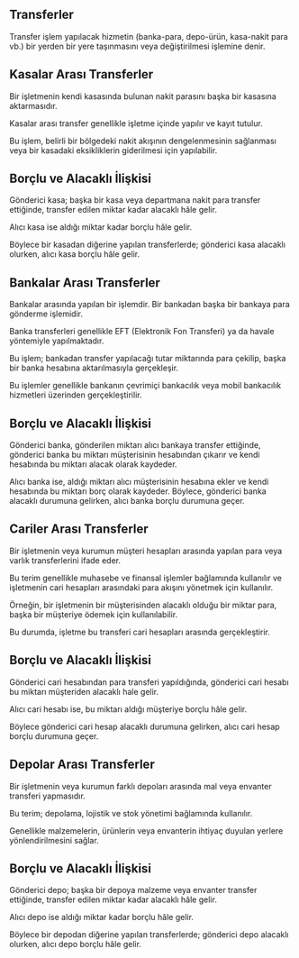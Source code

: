 ## Transferler 

Transfer işlem yapılacak hizmetin (banka-para, depo-ürün, kasa-nakit para vb.) bir yerden bir yere taşınmasını veya değiştirilmesi işlemine denir.

## Kasalar Arası Transferler

Bir işletmenin kendi kasasında bulunan nakit parasını başka bir kasasına aktarmasıdır. 

Kasalar arası transfer genellikle işletme içinde yapılır ve kayıt tutulur. 

Bu işlem, belirli bir bölgedeki nakit akışının dengelenmesinin sağlanması veya bir kasadaki eksikliklerin giderilmesi için yapılabilir.

## Borçlu ve Alacaklı İlişkisi

Gönderici kasa; başka bir kasa veya departmana nakit para transfer ettiğinde, transfer edilen miktar kadar alacaklı hâle gelir.

Alıcı kasa ise aldığı miktar kadar borçlu hâle gelir. 

Böylece bir kasadan diğerine yapılan transferlerde; gönderici kasa alacaklı olurken, alıcı kasa borçlu hâle gelir.

## Bankalar Arası Transferler

Bankalar arasında yapılan bir işlemdir. Bir bankadan başka bir bankaya para gönderme işlemidir.

Banka transferleri genellikle EFT (Elektronik Fon Transferi) ya da havale yöntemiyle yapılmaktadır. 

Bu işlem; bankadan transfer yapılacağı tutar miktarında para çekilip, başka bir banka hesabına aktarılmasıyla gerçekleşir.

Bu işlemler genellikle bankanın çevrimiçi bankacılık veya mobil bankacılık hizmetleri üzerinden gerçekleştirilir.

## Borçlu ve Alacaklı İlişkisi

Gönderici banka, gönderilen miktarı alıcı bankaya transfer ettiğinde, gönderici banka bu miktarı 
müşterisinin hesabından çıkarır ve kendi hesabında bu miktarı alacak olarak kaydeder.

Alıcı banka ise, aldığı miktarı alıcı müşterisinin hesabına ekler ve kendi hesabında 
bu miktarı borç olarak kaydeder. Böylece, gönderici banka alacaklı durumuna gelirken, alıcı banka borçlu durumuna geçer. 

## Cariler Arası Transferler
 Bir işletmenin veya kurumun müşteri hesapları arasında yapılan para veya varlık transferlerini ifade eder.

 Bu terim genellikle muhasebe ve finansal işlemler bağlamında kullanılır ve işletmenin cari hesapları arasındaki para akışını yönetmek için kullanılır.

Örneğin, bir işletmenin bir müşterisinden alacaklı olduğu bir miktar para, başka bir müşteriye ödemek için kullanılabilir.

Bu durumda, işletme bu transferi cari hesapları arasında gerçekleştirir.

## Borçlu ve Alacaklı İlişkisi

Gönderici cari hesabından para transferi yapıldığında, gönderici cari hesabı bu miktarı müşteriden alacaklı hale gelir. 

Alıcı cari hesabı ise, bu miktarı aldığı müşteriye borçlu hâle gelir. 

Böylece gönderici cari hesap alacaklı durumuna gelirken, alıcı cari hesap borçlu durumuna geçer.

## Depolar Arası Transferler
Bir işletmenin veya kurumun farklı depoları arasında mal veya envanter transferi yapmasıdır. 

Bu terim; depolama, lojistik ve stok yönetimi bağlamında kullanılır.

Genellikle malzemelerin, 
ürünlerin veya envanterin ihtiyaç duyulan yerlere yönlendirilmesini sağlar.

## Borçlu ve Alacaklı İlişkisi

Gönderici depo; başka bir depoya malzeme veya envanter transfer ettiğinde, transfer edilen miktar kadar alacaklı hâle gelir.

Alıcı depo ise aldığı miktar kadar borçlu hâle gelir. 

Böylece bir depodan diğerine yapılan transferlerde; gönderici depo alacaklı olurken, alıcı depo borçlu hâle gelir.
